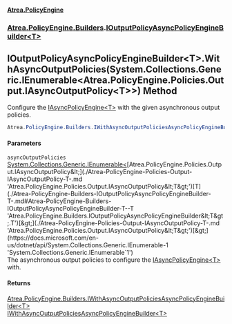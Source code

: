 #### [Atrea.PolicyEngine](./index.md 'index')
### [Atrea.PolicyEngine.Builders](./Atrea-PolicyEngine-Builders.md 'Atrea.PolicyEngine.Builders').[IOutputPolicyAsyncPolicyEngineBuilder&lt;T&gt;](./Atrea-PolicyEngine-Builders-IOutputPolicyAsyncPolicyEngineBuilder-T-.md 'Atrea.PolicyEngine.Builders.IOutputPolicyAsyncPolicyEngineBuilder&lt;T&gt;')
## IOutputPolicyAsyncPolicyEngineBuilder&lt;T&gt;.WithAsyncOutputPolicies(System.Collections.Generic.IEnumerable&lt;Atrea.PolicyEngine.Policies.Output.IAsyncOutputPolicy&lt;T&gt;&gt;) Method
Configure the [IAsyncPolicyEngine&lt;T&gt;](./Atrea-PolicyEngine-IAsyncPolicyEngine-T-.md 'Atrea.PolicyEngine.IAsyncPolicyEngine&lt;T&gt;') with the given asynchronous output policies.  
```csharp
Atrea.PolicyEngine.Builders.IWithAsyncOutputPoliciesAsyncPolicyEngineBuilder<T> WithAsyncOutputPolicies(System.Collections.Generic.IEnumerable<Atrea.PolicyEngine.Policies.Output.IAsyncOutputPolicy<T>> asyncOutputPolicies);
```
#### Parameters
<a name='Atrea-PolicyEngine-Builders-IOutputPolicyAsyncPolicyEngineBuilder-T--WithAsyncOutputPolicies(System-Collections-Generic-IEnumerable-Atrea-PolicyEngine-Policies-Output-IAsyncOutputPolicy-T--)-asyncOutputPolicies'></a>
`asyncOutputPolicies` [System.Collections.Generic.IEnumerable&lt;](https://docs.microsoft.com/en-us/dotnet/api/System.Collections.Generic.IEnumerable-1 'System.Collections.Generic.IEnumerable`1')[Atrea.PolicyEngine.Policies.Output.IAsyncOutputPolicy&lt;](./Atrea-PolicyEngine-Policies-Output-IAsyncOutputPolicy-T-.md 'Atrea.PolicyEngine.Policies.Output.IAsyncOutputPolicy&lt;T&gt;')[T](./Atrea-PolicyEngine-Builders-IOutputPolicyAsyncPolicyEngineBuilder-T-.md#Atrea-PolicyEngine-Builders-IOutputPolicyAsyncPolicyEngineBuilder-T--T 'Atrea.PolicyEngine.Builders.IOutputPolicyAsyncPolicyEngineBuilder&lt;T&gt;.T')[&gt;](./Atrea-PolicyEngine-Policies-Output-IAsyncOutputPolicy-T-.md 'Atrea.PolicyEngine.Policies.Output.IAsyncOutputPolicy&lt;T&gt;')[&gt;](https://docs.microsoft.com/en-us/dotnet/api/System.Collections.Generic.IEnumerable-1 'System.Collections.Generic.IEnumerable`1')  
The asynchronous output policies to configure the [IAsyncPolicyEngine&lt;T&gt;](./Atrea-PolicyEngine-IAsyncPolicyEngine-T-.md 'Atrea.PolicyEngine.IAsyncPolicyEngine&lt;T&gt;') with.  
  
#### Returns
[Atrea.PolicyEngine.Builders.IWithAsyncOutputPoliciesAsyncPolicyEngineBuilder&lt;](./Atrea-PolicyEngine-Builders-IWithAsyncOutputPoliciesAsyncPolicyEngineBuilder-T-.md 'Atrea.PolicyEngine.Builders.IWithAsyncOutputPoliciesAsyncPolicyEngineBuilder&lt;T&gt;')[T](./Atrea-PolicyEngine-Builders-IOutputPolicyAsyncPolicyEngineBuilder-T-.md#Atrea-PolicyEngine-Builders-IOutputPolicyAsyncPolicyEngineBuilder-T--T 'Atrea.PolicyEngine.Builders.IOutputPolicyAsyncPolicyEngineBuilder&lt;T&gt;.T')[&gt;](./Atrea-PolicyEngine-Builders-IWithAsyncOutputPoliciesAsyncPolicyEngineBuilder-T-.md 'Atrea.PolicyEngine.Builders.IWithAsyncOutputPoliciesAsyncPolicyEngineBuilder&lt;T&gt;')  
[IWithAsyncOutputPoliciesAsyncPolicyEngineBuilder&lt;T&gt;](./Atrea-PolicyEngine-Builders-IWithAsyncOutputPoliciesAsyncPolicyEngineBuilder-T-.md 'Atrea.PolicyEngine.Builders.IWithAsyncOutputPoliciesAsyncPolicyEngineBuilder&lt;T&gt;')  
